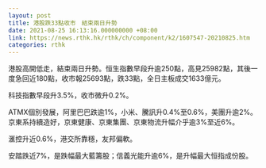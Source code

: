 ```yaml
---
layout: post
title: 港股跌33點收市　結束兩日升勢
date: 2021-08-25 16:13:16.000000000 +08:00
link: https://news.rthk.hk/rthk/ch/component/k2/1607547-20210825.htm
categories: rthk
---
```


港股高開低走，結束兩日升勢。恒生指數早段升逾250點，高見25982點，其後一度急回近180點，收市報25693點，跌33點，全日主板成交1633億元。

科技指數早段升3.5%，收市微升0.2%。

ATMX個別發展，阿里巴巴跌逾1%，小米、騰訊升0.4%至0.6%，美團升逾2%。京東系持續造好，京東健康、京東集團、京東物流升幅介乎逾3%至近6%。

滙控升近0.6%，港交所靠穩，友邦偏軟。

安踏跌近7%，是跌幅最大藍籌股；信義光能升逾6%，是升幅最大恒指成份股。
